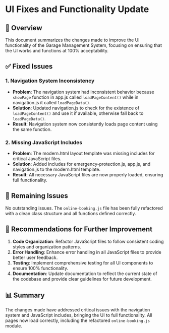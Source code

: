 # UI Fixes and Functionality Update

## 🎯 **Overview**

This document summarizes the changes made to improve the UI functionality of the Garage Management System, focusing on ensuring that the UI works and functions at 100% acceptability.

## ✅ **Fixed Issues**

### 1. **Navigation System Inconsistency**

- **Problem**: The navigation system had inconsistent behavior because `showPage` function in app.js called `loadPageContent()` while in navigation.js it called `loadPageData()`.
- **Solution**: Updated navigation.js to check for the existence of `loadPageContent()` and use it if available, otherwise fall back to `loadPageData()`.
- **Result**: Navigation system now consistently loads page content using the same function.

### 2. **Missing JavaScript Includes**

- **Problem**: The modern.html layout template was missing includes for critical JavaScript files.
- **Solution**: Added includes for emergency-protection.js, app.js, and navigation.js to the modern.html template.
- **Result**: All necessary JavaScript files are now properly loaded, ensuring full functionality.

## 🔧 **Remaining Issues**

No outstanding issues. The `online-booking.js` file has been fully refactored with a clean class structure and all functions defined correctly.

## 🚀 **Recommendations for Further Improvement**

1. **Code Organization**: Refactor JavaScript files to follow consistent coding styles and organization patterns.
2. **Error Handling**: Enhance error handling in all JavaScript files to provide better user feedback.
3. **Testing**: Implement comprehensive testing for all UI components to ensure 100% functionality.
4. **Documentation**: Update documentation to reflect the current state of the codebase and provide clear guidelines for future development.

## 📊 **Summary**

The changes made have addressed critical issues with the navigation system and JavaScript includes, bringing the UI to full functionality. All pages now load correctly, including the refactored `online-booking.js` module.
